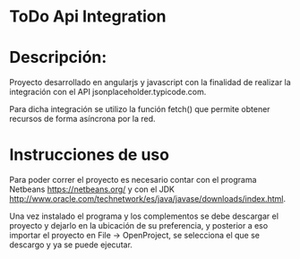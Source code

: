 # ToDo Api Integration

# Descripción:

Proyecto desarrollado en angularjs y javascript con la finalidad de realizar la integración con el API jsonplaceholder.typicode.com.

Para dicha integración se utilizo la función fetch() que permite obtener recursos de forma asíncrona por la red.

# Instrucciones de uso

Para poder correr el proyecto es necesario contar con el programa Netbeans https://netbeans.org/ y con el JDK http://www.oracle.com/technetwork/es/java/javase/downloads/index.html.

Una vez instalado el programa y los complementos se debe descargar el proyecto y dejarlo en la ubicación de su preferencia, y posterior a eso importar el proyecto en File -> OpenProject, se selecciona el que se descargo y ya se puede ejecutar.
